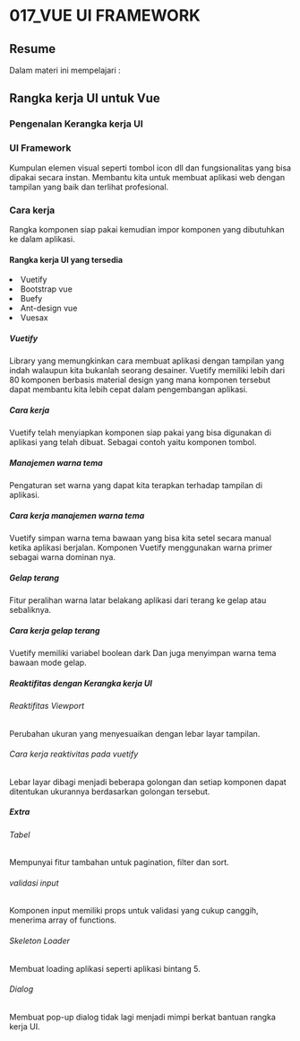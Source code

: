 <h1>017_VUE UI FRAMEWORK</h1>
<h2>Resume</h2>
Dalam materi ini mempelajari :
<h2>Rangka kerja UI untuk Vue</h2>
<h3>Pengenalan Kerangka kerja UI</h3>
<h3>UI Framework</h3>
Kumpulan elemen visual seperti tombol icon dll dan fungsionalitas yang bisa dipakai secara instan. Membantu kita untuk membuat aplikasi web dengan tampilan yang baik dan terlihat profesional.
<h3>Cara kerja</h3>
Rangka komponen siap pakai kemudian impor komponen yang dibutuhkan ke dalam aplikasi.
<h4>Rangka kerja UI yang tersedia</h4>
<li>Vuetify</li>
<li>Bootstrap vue</li>
<li>Buefy</li>
<li>Ant-design vue</li>
<li>Vuesax</li>
<h5>Vuetify</h5>
Library yang memungkinkan cara membuat aplikasi dengan tampilan yang indah walaupun kita bukanlah seorang desainer. Vuetify  memiliki lebih dari 80 komponen berbasis material design yang mana komponen tersebut dapat membantu kita lebih cepat dalam pengembangan aplikasi.
<h5>Cara kerja</h5>
Vuetify telah menyiapkan komponen siap pakai yang bisa digunakan di aplikasi yang telah dibuat. Sebagai contoh yaitu komponen tombol.
<h5>Manajemen warna tema</h5>
 Pengaturan set warna yang dapat kita terapkan terhadap tampilan di aplikasi.
<h5> Cara kerja manajemen warna tema</h5>
Vuetify simpan warna tema bawaan yang bisa kita setel secara manual ketika aplikasi berjalan. Komponen Vuetify menggunakan warna primer sebagai warna dominan nya.
<h5> Gelap terang</h5>
Fitur peralihan warna latar belakang aplikasi dari terang ke gelap atau sebaliknya.
<h5>Cara kerja gelap terang</h5>
Vuetify memiliki variabel boolean dark Dan juga menyimpan warna tema bawaan mode gelap.
<h5>Reaktifitas dengan Kerangka kerja UI</h5> 
<h6>Reaktifitas Viewport</h6>
Perubahan ukuran yang menyesuaikan dengan lebar layar tampilan. 
<h6>Cara kerja reaktivitas pada vuetify</h6>
Lebar layar dibagi menjadi beberapa golongan dan setiap komponen dapat ditentukan ukurannya berdasarkan golongan tersebut. 
<h5>Extra</h5>
<h6>Tabel</h6>
Mempunyai fitur tambahan untuk pagination, filter dan sort.
<h6> validasi input</h6>
Komponen input memiliki props untuk validasi yang cukup canggih, menerima array of functions.
<h6>Skeleton Loader</h6>
Membuat loading  aplikasi seperti aplikasi bintang 5.
<h6>Dialog </h6>
Membuat pop-up dialog tidak lagi menjadi mimpi berkat bantuan rangka kerja UI.
